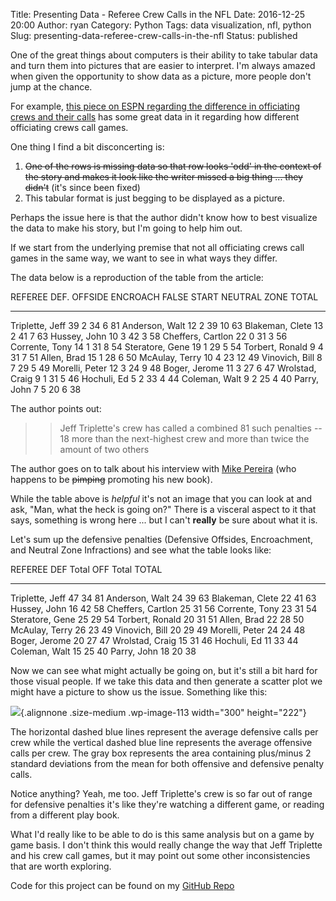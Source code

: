 Title: Presenting Data - Referee Crew Calls in the NFL
Date: 2016-12-25 20:00
Author: ryan
Category: Python
Tags: data visualization, nfl, python
Slug: presenting-data-referee-crew-calls-in-the-nfl
Status: published

One of the great things about computers is their ability to take tabular data and turn them into pictures that are easier to interpret. I'm always amazed when given the opportunity to show data as a picture, more people don't jump at the chance.

For example, [this piece on ESPN regarding the difference in officiating crews and their calls](http://www.espn.com/blog/nflnation/post/_/id/225804/aaron-rodgers-could-get-some-help-from-referee-jeff-triplette) has some great data in it regarding how different officiating crews call games.

One thing I find a bit disconcerting is:

1.  ~~One of the rows is missing data so that row looks 'odd' in the context of the story and makes it look like the writer missed a big thing ... they didn't~~ (it's since been fixed)
2.  This tabular format is just begging to be displayed as a picture.

Perhaps the issue here is that the author didn't know how to best visualize the data to make his story, but I'm going to help him out.

If we start from the underlying premise that not all officiating crews call games in the same way, we want to see in what ways they differ.

The data below is a reproduction of the table from the article:

  REFEREE              DEF. OFFSIDE   ENCROACH   FALSE START   NEUTRAL ZONE   TOTAL
  ------------------- -------------- ---------- ------------- -------------- -------
  Triplette, Jeff           39           2           34             6          81
  Anderson, Walt            12           2           39             10         63
  Blakeman, Clete           13           2           41             7          63
  Hussey, John              10           3           42             3          58
  Cheffers, Cartlon         22           0           31             3          56
  Corrente, Tony            14           1           31             8          54
  Steratore, Gene           19           1           29             5          54
  Torbert, Ronald           9            4           31             7          51
  Allen, Brad               15           1           28             6          50
  McAulay, Terry            10           4           23             12         49
  Vinovich, Bill            8            7           29             5          49
  Morelli, Peter            12           3           24             9          48
  Boger, Jerome             11           3           27             6          47
  Wrolstad, Craig           9            1           31             5          46
  Hochuli, Ed               5            2           33             4          44
  Coleman, Walt             9            2           25             4          40
  Parry, John               7            5           20             6          38

The author points out:

> > Jeff Triplette's crew has called a combined 81 such penalties -- 18 more than the next-highest crew and more than twice the amount of two others

The author goes on to talk about his interview with [Mike Pereira](https://en.wikipedia.org/wiki/Mike_Pereira) (who happens to be ~~pimping~~ promoting his new book).

While the table above is *helpful* it's not an image that you can look at and ask, "Man, what the heck is going on?" There is a visceral aspect to it that says, something is wrong here ... but I can't **really** be sure about what it is.

Let's sum up the defensive penalties (Defensive Offsides, Encroachment, and Neutral Zone Infractions) and see what the table looks like:

  REFEREE              DEF Total   OFF Total   TOTAL
  ------------------- ----------- ----------- -------
  Triplette, Jeff         47          34        81
  Anderson, Walt          24          39        63
  Blakeman, Clete         22          41        63
  Hussey, John            16          42        58
  Cheffers, Cartlon       25          31        56
  Corrente, Tony          23          31        54
  Steratore, Gene         25          29        54
  Torbert, Ronald         20          31        51
  Allen, Brad             22          28        50
  McAulay, Terry          26          23        49
  Vinovich, Bill          20          29        49
  Morelli, Peter          24          24        48
  Boger, Jerome           20          27        47
  Wrolstad, Craig         15          31        46
  Hochuli, Ed             11          33        44
  Coleman, Walt           15          25        40
  Parry, John             18          20        38

Now we can see what might actually be going on, but it's still a bit hard for those visual people. If we take this data and then generate a scatter plot we might have a picture to show us the issue. Something like this:

![](/images/uploads/2017/12/Officials-Crew-Calls-NFL-2016-300x222.png){.alignnone .size-medium .wp-image-113 width="300" height="222"}

The horizontal dashed blue lines represent the average defensive calls per crew while the vertical dashed blue line represents the average offensive calls per crew. The gray box represents the area containing plus/minus 2 standard deviations from the mean for both offensive and defensive penalty calls.

Notice anything? Yeah, me too. Jeff Triplette's crew is so far out of range for defensive penalties it's like they're watching a different game, or reading from a different play book.

What I'd really like to be able to do is this same analysis but on a game by game basis. I don't think this would really change the way that Jeff Triplette and his crew call games, but it may point out some other inconsistencies that are worth exploring.

Code for this project can be found on my [GitHub Repo](https://github.com/miloardot/python-files/blob/master/Referees)
